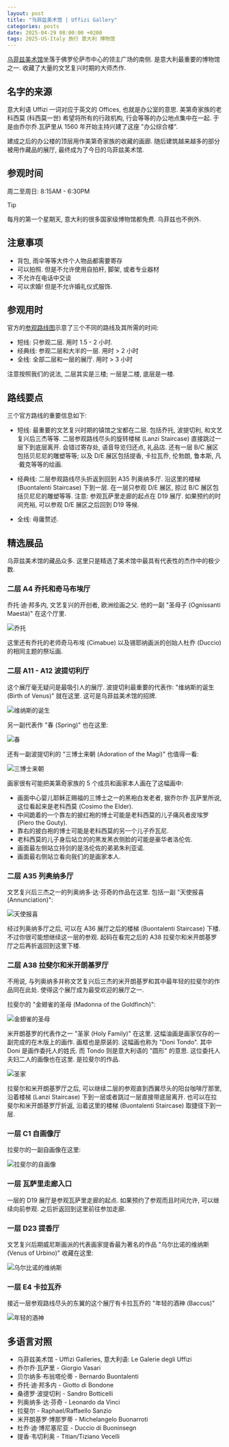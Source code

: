 ```yaml
---
layout: post
title: "乌菲兹美术馆 | Uffizi Gallery"
categories: posts
date: 2025-04-29 08:00:00 +0200
tags: 2025-US-Italy 旅行 意大利 博物馆
---
```


[乌菲兹美术馆](https://www.uffizi.it/en)坐落于佛罗伦萨市中心的领主广场的南侧. 是意大利最重要的博物馆之一. 收藏了大量的文艺复兴时期的大师杰作.

## 名字的来源

意大利语 Uffizi 一词对应于英文的 Offices, 也就是办公室的意思. 美第奇家族的老科西莫 (科西莫一世) 希望将所有的行政机构, 行会等等的办公地点集中在一起. 于是由乔尔乔.瓦萨里从 1560 年开始主持兴建了这座 "办公综合楼". 

建成之后的办公楼的顶层用作美第奇家族的收藏的画廊. 随后建筑越来越多的部分被用作藏品的展厅, 最终成为了今日的乌菲兹美术馆.

## 参观时间

周二至周日: 8:15AM - 6:30PM

>[!TIP]
> 每月的第一个星期天, 意大利的很多国家级博物馆都免费. 乌菲兹也不例外.

## 注意事项

* 背包, 雨伞等等大件个人物品都需要寄存
* 可以拍照. 但是不允许使用自拍杆, 脚架, 或者专业器材
* 不允许在电话中交谈
* 可以求婚! 但是不允许婚礼仪式服饰.

## 参观用时

官方的[参观路线图](https://www.uffizi.it/en/the-uffizi#map)示意了三个不同的路线及其所需的时间:

* 短线: 只参观二层. 用时 1.5 - 2 小时. 
* 经典线: 参观二层和大半的一层. 用时 > 2 小时
* 全线: 全部二层和一层的展厅. 用时 > 3 小时

注意按照我们的说法, 二层其实是三楼; 一层是二楼, 底层是一楼.

## 路线要点

三个官方路线的重要信息如下:

* 短线: 最重要的文艺复兴时期的镇馆之宝都在二层. 包括乔托, 波提切利, 和文艺复兴后三杰等等. 二层参观路线尽头的旋转楼梯 (Lanzi Staircase) 直接跳过一层下到底层离开. 会错过寄存处, 语音导览归还点, 礼品店. 还有一层 B/C 展区包括贝尼尼的雕塑等等; 以及 D/E 展区包括提香, 卡拉瓦乔, 伦勃朗, 鲁本斯, 凡·戴克等等的绘画.

* 经典线: 二层参观路线尽头折返到回到 A35 列奥纳多厅. 沿这里的楼梯 (Buontalenti Staircase) 下到一层. 在一层只参观 D/E 展区, 掠过 B/C 展区包括贝尼尼的雕塑等等. 注意: 参观瓦萨里走廊的起点在 D19 展厅. 如果预约的时间充裕, 可以参观 D/E 展区之后回到 D19 等候.

* 全线: 毋庸赘述.

## 精选展品

乌菲兹美术馆的藏品众多. 这里只是精选了美术馆中最具有代表性的杰作中的极少数. 

### 二层 A4 乔托和奇马布埃厅

乔托·迪·邦多内, 文艺复兴的开创者, 欧洲绘画之父. 他的一副 "圣母子 (Ognissanti Maestà)" 在这个厅里.

![乔托](/assets/images/2025/us-italy/uffizi/giotto.jpg)

这里还有乔托的老师奇马布埃 (Cimabue) 以及锡耶纳画派的创始人杜乔 (Duccio) 的相同主题的祭坛画.

### 二层 A11 - A12 波提切利厅

这个展厅毫无疑问是最吸引人的展厅. 波提切利最重要的代表作: "维纳斯的诞生 (Birth of Venus)" 就在这里. 这可是乌菲兹美术馆的招牌.

![维纳斯的诞生](/assets/images/2025/us-italy/uffizi/birth-of-venus.jpg)

另一副代表作 "春 (Spring)" 也在这里:

![春](/assets/images/2025/us-italy/uffizi/botticelli-primavera.jpg)

还有一副波提切利的 "三博士来朝 (Adoration of the Magi)" 也值得一看:

![三博士来朝](/assets/images/2025/us-italy/uffizi/botticelli-magi.jpg)

画家很有可能把美第奇家族的 5 个成员和画家本人画在了这幅画中:

* 画面中心婴儿耶稣正赐福的三博士之一的黑袍白发老者, 据乔尔乔·瓦萨里所说, 这位看起来是老科西莫 (Cosimo the Elder).
* 中间跪着的一个靠左的披红袍的博士可能是老科西莫的儿子痛风者皮埃罗 (Piero the Gouty).
* 靠右的披白袍的博士可能是老科西莫的另一个儿子乔瓦尼.
* 老科西莫的儿子身后站立的的黑发黑衣侧脸的可能是豪华者洛伦佐.
* 画面最左侧站立持剑的是洛伦佐的弟弟朱利亚诺.
* 画面最右侧站立看向我们的是画家本人.

### 二层 A35 列奥纳多厅

文艺复兴后三杰之一的列奥纳多·达·芬奇的作品在这里. 包括一副 "天使报喜 (Annunciation)":

![天使报喜](/assets/images/2025/us-italy/uffizi/leonardo-annunciation.jpg)

经过列奥纳多厅之后, 可以在 A36 展厅之后的楼梯 (Buontalenti Staircase) 下楼. 不过你很可能想继续这一层的参观. 起码在看完之后的 A38 拉斐尔和米开朗基罗厅之后再折返回到这里下楼.

### 二层 A38 拉斐尔和米开朗基罗厅

不用说, 与列奥纳多并称文艺复兴后三杰的米开朗基罗和其中最年轻的拉斐尔的作品同在此处. 使得这个展厅成为最受欢迎的展厅之一. 

拉斐尔的 "金翅雀的圣母 (Madonna of the Goldfinch)":

![金翅雀的圣母](/assets/images/2025/us-italy/uffizi/raffaello-madonna.jpg)

米开朗基罗的代表作之一 "圣家 (Holy Family)" 在这里. 这幅油画是画家仅存的一副完成的在木版上的画作. 画框也是原装的. 这幅画也称为 "Doni Tondo". 其中 Doni 是画作委托人的姓氏. 而 Tondo 则是意大利语的 "圆形" 的意思. 这位委托人夫妇二人的画像也在这里. 是拉斐尔的作品.

![圣家](/assets/images/2025/us-italy/uffizi/michelangelo-doni-tondo.jpg)

拉斐尔和米开朗基罗厅之后, 可以继续二层的参观直到西翼尽头的阳台咖啡厅那里, 沿着楼梯 (Lanzi Staircase) 下到一层或者跳过一层直接带底层离开. 也可以在拉斐尔和米开朗基罗厅折返, 沿着这里的楼梯 (Buontalenti Staircase) 取捷径下到一层.

### 一层 C1 自画像厅

拉斐尔的一副自画像在这里:

![拉斐尔的自画像](/assets/images/2025/us-italy/uffizi/raffaello-self-portrait.jpg "拉斐尔的自画像")

### 一层 瓦萨里走廊入口

一层的 D19 展厅是参观瓦萨里走廊的起点. 如果预约了参观而且时间允许, 可以继续向前参观. 之后折返回到这里前往参加走廊.

### 一层 D23 提香厅

文艺复兴后期威尼斯画派的代表画家提香最为著名的作品 "乌尔比诺的维纳斯 (Venus of Urbino)" 收藏在这里:

![乌尔比诺的维纳斯](/assets/images/2025/us-italy/uffizi/titian.jpg)

### 一层 E4 卡拉瓦乔

接近一层参观路线尽头的东翼的这个展厅有卡拉瓦乔的 "年轻的酒神 (Baccus)"

![年轻的酒神](/assets/images/2025/us-italy/uffizi/caravaggio.jpg)

## 多语言对照

* 乌菲兹美术馆 - Uffizi Galleries, 意大利语: Le Galerie degli Uffizi
* 乔尔乔·瓦萨里 - Giorgio Vasari
* 贝尔纳多·布翁塔伦蒂 - Bernardo Buontalenti
* 乔托·迪·邦多内 - Giotto di Bondone
* 桑德罗·波提切利 - Sandro Botticelli
* 列奥纳多·达·芬奇 - Leonardo da Vinci
* 拉斐尔 - Raphael/Raffaello Sanzio
* 米开朗基罗·博那罗蒂 - Michelangelo Buonarroti
* 杜乔·迪·博尼塞尼亚 - Duccio di Buoninsegn
* 提香·韦切利奥 - Titian/Tiziano Vecelli
